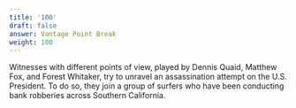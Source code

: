 ```yaml
---
title: '100'
draft: false
answer: Vantage Point Break
weight: 100
---
```

Witnesses with different points of view, played by Dennis Quaid, Matthew Fox, and Forest Whitaker, try to unravel an assassination attempt on the U.S. President. To do so, they join a group of surfers who have been conducting bank robberies across Southern California.